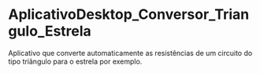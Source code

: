 # AplicativoDesktop_Conversor_Triangulo_Estrela
 Aplicativo que converte automaticamente as resistências de um circuito do tipo triângulo para o estrela por exemplo.
